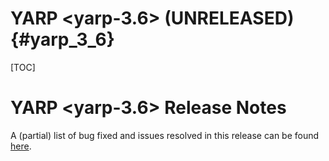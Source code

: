 YARP <yarp-3.6> (UNRELEASED)                                         {#yarp_3_6}
============================

[TOC]

YARP <yarp-3.6> Release Notes
=============================


A (partial) list of bug fixed and issues resolved in this release can be found
[here](https://github.com/robotology/yarp/issues?q=label%3A%22Fixed+in%3A+YARP+yarp-3.6%22).

